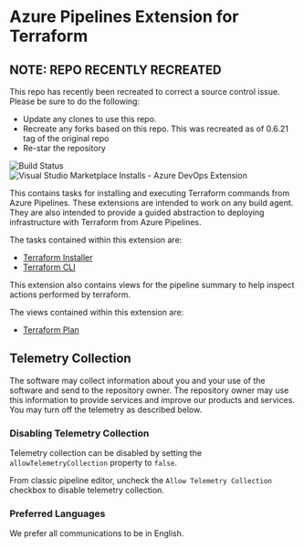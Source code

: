 # Azure Pipelines Extension for Terraform

## NOTE: REPO RECENTLY RECREATED

This repo has recently been recreated to correct a source control issue. Please be sure to do the following:

- Update any clones to use this repo.
- Recreate any forks based on this repo. This was recreated as of 0.6.21 tag of the original repo
- Re-star the repository

![Build Status](https://dev.azure.com/azure-pipelines-terraform-rc/azure-pipelines-terraform-rc/_apis/build/status/charleszipp.azure-pipelines-tasks-terraform?branchName=main)
![Visual Studio Marketplace Installs - Azure DevOps Extension](https://img.shields.io/visual-studio-marketplace/azure-devops/installs/total/charleszipp.azure-pipelines-tasks-terraform?label=marketplace%20installs)

This contains tasks for installing and executing Terraform commands from Azure Pipelines. These extensions are intended to work on any build agent. They are also intended to provide a guided abstraction to deploying infrastructure with Terraform from Azure Pipelines.

The tasks contained within this extension are:

- [Terraform Installer](/tasks/terraform-installer/README.md)
- [Terraform CLI](/tasks/terraform-cli/README.md)

This extension also contains views for the pipeline summary to help inspect actions performed by terraform.

The views contained within this extension are:

- [Terraform Plan](/views/terraform-plan/README.md)

## Telemetry Collection

The software may collect information about you and your use of the software and send to the repository owner. The repository owner may use this information to provide services and improve our products and services. You may turn off the telemetry as described below. 

### Disabling Telemetry Collection

Telemetry collection can be disabled by setting the `allowTelemetryCollection` property to `false`.

From classic pipeline editor, uncheck the `Allow Telemetry Collection` checkbox to disable
telemetry collection.

### Preferred Languages

We prefer all communications to be in English.
